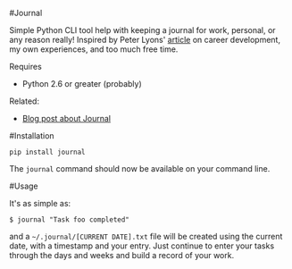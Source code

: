 #Journal

Simple Python CLI tool help with keeping a journal for work, personal, or any reason really!
Inspired by Peter Lyons' [article](http://peterlyons.com/leveling_up.html) on
career development, my own experiences, and too much free time.

Requires

* Python 2.6 or greater (probably)

Related:

* [Blog post about Journal]()

#Installation

    pip install journal

The `journal` command should now be available on your command line.

#Usage

It's as simple as:

    $ journal "Task foo completed"

and a `~/.journal/[CURRENT DATE].txt` file will be created using the current
date, with a timestamp and your entry. Just continue to enter your tasks
through the days and weeks and build a record of your work.
